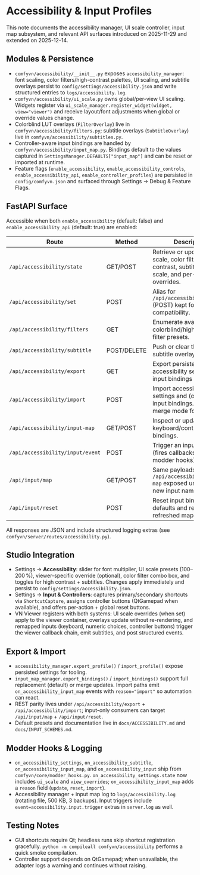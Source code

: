 # Accessibility & Input Profiles

This note documents the accessibility manager, UI scale controller, input map subsystem, and relevant API surfaces introduced on 2025-11-29 and extended on 2025-12-14.

## Modules & Persistence

- `comfyvn/accessibility/__init__.py` exposes `accessibility_manager`: font scaling, color filters/high-contrast palettes, UI scaling, and subtitle overlays persist to `config/settings/accessibility.json` and write structured entries to `logs/accessibility.log`.
- `comfyvn/accessibility/ui_scale.py` owns global/per-view UI scaling. Widgets register via `ui_scale_manager.register_widget(widget, view="viewer")` and receive layout/font adjustments when global or override values change.
- Colorblind LUT overlays (`FilterOverlay`) live in `comfyvn/accessibility/filters.py`; subtitle overlays (`SubtitleOverlay`) live in `comfyvn/accessibility/subtitles.py`.
- Controller-aware input bindings are handled by `comfyvn/accessibility/input_map.py`. Bindings default to the values captured in `SettingsManager.DEFAULTS["input_map"]` and can be reset or imported at runtime.
- Feature flags (`enable_accessibility`, `enable_accessibility_controls`, `enable_accessibility_api`, `enable_controller_profiles`) are persisted in `config/comfyvn.json` and surfaced through Settings → Debug & Feature Flags.

## FastAPI Surface

Accessible when both `enable_accessibility` (default: false) and `enable_accessibility_api` (default: true) are enabled:

| Route | Method | Description |
| --- | --- | --- |
| `/api/accessibility/state` | GET/POST | Retrieve or update font scale, color filter, high contrast, subtitles, UI scale, and per-view overrides. |
| `/api/accessibility/set` | POST | Alias for `/api/accessibility/state` (POST) kept for tooling compatibility. |
| `/api/accessibility/filters` | GET | Enumerate available colorblind/high-contrast filter presets. |
| `/api/accessibility/subtitle` | POST/DELETE | Push or clear the runtime subtitle overlay. |
| `/api/accessibility/export` | GET | Export persisted accessibility settings and input bindings as JSON. |
| `/api/accessibility/import` | POST | Import accessibility settings and (optionally) input bindings. Supports merge mode for bindings. |
| `/api/accessibility/input-map` | GET/POST | Inspect or update keyboard/controller bindings. |
| `/api/accessibility/input/event` | POST | Trigger an input action (fires callbacks, logs, and modder hooks). |
| `/api/input/map` | GET/POST | Same payloads as `/api/accessibility/input-map` exposed under the new input namespace. |
| `/api/input/reset` | POST | Reset input bindings to defaults and return the refreshed map. |

All responses are JSON and include structured logging extras (see `comfyvn/server/routes/accessibility.py`).

## Studio Integration

- Settings → **Accessibility**: slider for font multiplier, UI scale presets (100–200 %), viewer-specific override (optional), color filter combo box, and toggles for high contrast + subtitles. Changes apply immediately and persist to `config/settings/accessibility.json`.
- Settings → **Input & Controllers**: captures primary/secondary shortcuts via `ShortcutCapture`, assigns controller buttons (QtGamepad when available), and offers per-action + global reset buttons.
- VN Viewer registers with both systems: UI scale overrides (when set) apply to the viewer container, overlays update without re-rendering, and remapped inputs (keyboard, numeric choices, controller buttons) trigger the viewer callback chain, emit subtitles, and post structured events.

## Export & Import

- `accessibility_manager.export_profile()` / `import_profile()` expose persisted settings for tooling.
- `input_map_manager.export_bindings()` / `import_bindings()` support full replacement (default) or merge updates. Import paths emit `on_accessibility_input_map` events with `reason="import"` so automation can react.
- REST parity lives under `/api/accessibility/export` + `/api/accessibility/import`; input-only consumers can target `/api/input/map` + `/api/input/reset`.
- Default presets and documentation live in `docs/ACCESSIBILITY.md` and `docs/INPUT_SCHEMES.md`.

## Modder Hooks & Logging

- `on_accessibility_settings`, `on_accessibility_subtitle`, `on_accessibility_input_map`, and `on_accessibility_input` ship from `comfyvn/core/modder_hooks.py`. `on_accessibility_settings.state` now includes `ui_scale` and `view_overrides`; `on_accessibility_input_map` adds a `reason` field (`update`, `reset`, `import`).
- Accessibility manager + input map log to `logs/accessibility.log` (rotating file, 500 KB, 3 backups). Input triggers include `event=accessibility.input.trigger` extras in `server.log` as well.

## Testing Notes

- GUI shortcuts require Qt; headless runs skip shortcut registration gracefully. `python -m compileall comfyvn/accessibility` performs a quick smoke compilation.
- Controller support depends on QtGamepad; when unavailable, the adapter logs a warning and continues without raising.
